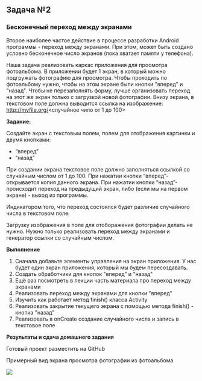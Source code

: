 
## Задача №2
### Бесконечный переход между экранами
Второе наиболее частое действие в процессе разработки Android программы - переход между экранами. При этом, может быть создано условно бесконечное число экранов (пока хватает памяти у телефона).

Наша задача реализовать каркас приложения для просмотра фотоальбома.
В приложении будет 1 экран, в который можно подгружать фотографию для просмотра. Чтобы проходить по фотоальбому нужно, чтобы на этом экране были кнопки "вперед" и "назад". 
Чтобы не перезаполнять форму, лучше организовать переход на этот же экран только с загрузкой новой фотографии. 
Внизу экрана, в текстовом поле должна выводится ссылка на изображение: http://myfile.org/<случайное чило от 1 до 100>

**Задание:**

Создайте экран с текстовым полем, полем для отображения картинки и двумя кнопками:
* “вперед”
* “назад”
 
При создании экрана текстовое поле должно заполняться ссылкой со случайным числом от 1 до 100. 
При нажатии кнопки “вперед”- открывается копия данного экрана. 
При нажатии кнопки “назад”- происходит переход на предыдущий экран, либо (если мы на первом экране) - выход из программы. 

Индикатором того, что переход состоялся будет различие случайного числа в текстовом поле.

Загрузку изображения в поле для отоборажения фотографии делать не нужно. Нужно только реализовать переход между экранами и генератор ссылки со случайным числом.



**Выполнение**
1. Сначала добавьте элементы управления на экран приложения. У нас будет один экран приложения, который мы будем пересоздавать.
2. Создать обработчики для кнопок "вперед" и "назад"
3. Ещё раз посмотреть в лекции часть материала про переход между экранами  
4. Реализовать переход между экранами для кнопки "вперед"
5. Изучить как работает метод finish() класса Activity
6. Реализовать закрытие текущего экрана с помощью метода finish() - кнопка "назад"
7. Реализовать в onCreate создание случайного числа и запись в текстовое поле






**Результаты и сдача домашнего задания**

Готовый проект разместить на GitHub

Примерный вид экрана просмотра фотографии из фотоальбома

![](https://i.imgur.com/PjjiguN.png)


